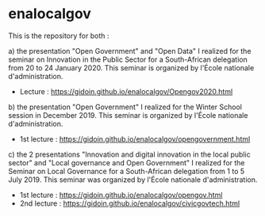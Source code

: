 # enalocalgov
This is the repository for both :

a) the presentation "Open Government" and "Open Data" I realized for the seminar on Innovation in the Public Sector for a South-African delegation from 20 to 24 January 2020.
This seminar is organized by l'École nationale d'administration.

- Lecture : https://gidoin.github.io/enalocalgov/Opengov2020.html


b) the presentation "Open Government" I realized for the Winter School session in December 2019.
This seminar is organized by l'École nationale d'administration.

- 1st lecture : https://gidoin.github.io/enalocalgov/opengovernment.html


c) the 2 presentations "Innovation and digital innovation in the local public sector" and "Local governance and Open Government" I realized for the Seminar on Local Governance for a South-African delegation from 1 to 5 July 2019.
This seminar was organized by l'École nationale d'administration.

- 1st lecture : https://gidoin.github.io/enalocalgov/opengov.html
- 2nd lecture : https://gidoin.github.io/enalocalgov/civicgovtech.html
